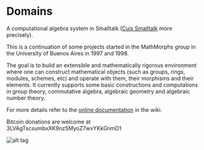 # Domains
A computational algebra system in Smalltalk ([Cuis Smalltalk](https://github.com/Cuis-Smalltalk/Cuis-Smalltalk-Dev) more precisely).

This is a continuation of some projects started in the MathMorphs group in the University of Buenos Aires in 1997 and 1998.

The goal is to build an extensible and mathematically rigorous environment where one can construct mathematical objects (such as groups, rings, modules, schemes, etc) and operate with them, their morphisms and their elements. It currently supports some basic constructions and computations in group theory, commutative algebra, algebraic geometry and algebraic number theory.

For more details refer to the [online documentation](https://github.com/len/Domains/wiki) in the wiki.

Bitcoin donations are welcome at 3LVAgTscsumbxXK9nz5MyoZ7wxYKkGnmD1

![alt tag](https://raw.githubusercontent.com/len/Domains/master/screenshots/screenshot2.png)
